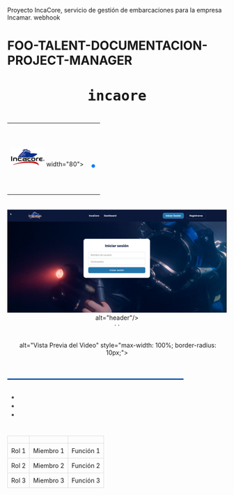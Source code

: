 Proyecto IncaCore,
servicio de gestión de embarcaciones para la empresa Incamar. webhook

# FOO-TALENT-DOCUMENTACION-PROJECT-MANAGER

<!-- ============================
  PLANTILLA README PROYECTO
  ============================ -->

<!-- Sección del título principal de la Hackathon -->
<div align="center" style="font-family: 'Fira Code', monospace; font-size: 2rem;">
  <h4>incaore</h4> 
    
</div>

<!-- Encabezado centrado con logotipo e hipervínculo -->
<div align="center">
  <table>
    <tr>
      <td>
        <!-- 🔹 Logotipo del proyecto -->
        <img src="https://github.com/Jhone-fori-freelancer/FOO-TALENT-DOCUMENTACION-PROJECT-MANAGER/blob/573aabee3c5830872cd66414e6927afb49f76659/IMG/Logo_1.png" <!-- URL de imagen aquí --> width="80">
      </td>
      <td>
        <!-- 🔹 Título con enlace al sistema o sitio -->
        <h1 align="center" style="color: #007bff; font-size: 3rem;">
          <a href="" <!-- https://incacore.vercel.app/ --> <!-- 🔹 Texto del título principal --> </a> ·
        </h1>
      </td>
    </tr>
  </table>
</div>

<!-- Subtítulo con breve descripción -->
<h2 align="center" style="color: #007bff; font-family: 'Arial', sans-serif; font-weight: 600; font-size: 24px;">
  <!-- 🔹 Descripción breve del proyecto -->
</h2>

<!-- HEADER: Imagen de portada -->
<div align="center" width="100">
  <img src="https://github.com/Jhone-fori-freelancer/FOO-TALENT-DOCUMENTACION-PROJECT-MANAGER/blob/825590f9d1eca22390638e2279a6e061a21ddc43/IMG/IMG-PORTADA.jpg" <!-- URL de imagen aquí --> alt="header"/>
</div>

<!-- Sección de enlaces destacados -->
<div align="center">
  <a href="" <!-- URL aquí --> <!-- 🔹 Texto aquí --> </a> · 
  <a href="" <!-- URL aquí --> <!-- 🔹 Texto aquí --> </a> · 
  <a href="" <!-- URL aquí --> <!-- 🔹 Texto aquí --> </a>
</div>

<!-- Presentación en video -->
<div align="center" style="margin-top: 20px;">
  <h2> <!-- 🔹 Subtítulo o descripción breve --> </h2>
  <p> <!-- 🔹 Párrafo descriptivo --> </p>
  <img src="" <!-- URL de imagen aquí -->
       alt="Vista Previa del Video"
       style="max-width: 100%; border-radius: 10px;">
</div>

<!-- Título principal -->
<h1 align="center" style="color: #007bff; font-size: 36px; font-weight: bold;">
  <!-- 🔹 Nombre del proyecto -->
</h1>

<!-- Subtítulo con propuesta de valor -->
<h2 align="center" style="color: #333; font-size: 24px; font-weight: 600;">
  <!-- 🔹 Propuesta de valor -->
</h2>

<!-- Párrafo introductorio -->
<p align="center" style="font-size: 18px; color: #555;">
  <!-- 🔹 Introducción al problema y propuesta -->
</p>

<hr style="border: 1px solid #007bff; width: 80%;">

<!-- Problema detectado -->
<h2 style="color: #007bff;">
  <!-- 🔹 Título sección problema -->
</h2>
<p style="font-size: 16px; color: #444;">
  <!-- 🔹 Descripción del problema -->
</p>

<!-- Solución propuesta -->
<h2 style="color: #007bff;">
  <!-- 🔹 Título sección solución -->
</h2>
<ul style="font-size: 16px; color: #444;">
  <li> <!-- 🔹 Punto 1 --> </li>
  <li> <!-- 🔹 Punto 2 --> </li>
  <li> <!-- 🔹 Punto 3 --> </li>
</ul>

<!-- Argumentos para confiar -->
<h2 style="color: #007bff;">
  <!-- 🔹 Título sección confianza -->
</h2>
<p style="font-size: 16px; color: #444;">
  <!-- 🔹 Argumento de confianza -->
</p>

<!-- Llamado a la acción -->
<h2 style="color: #007bff;">
  <!-- 🔹 Título sección CTA -->
</h2>
<p style="font-size: 16px; color: #444;">
  <!-- 🔹 Texto motivador -->
</p>

<!-- ============================
  ROLES E INTEGRANTES
  ============================ -->
<h2 align="center" style="color: #007bff; font-size: 28px; font-weight: bold;">
  <!-- 🔹 Título sección equipo -->
</h2>
<table align="center" style="width: 80%; border-collapse: collapse;">
  <tr>
    <th style="border: 1px solid #ddd; padding: 8px;"> <!-- 🔹 Rol --> </th>
    <th style="border: 1px solid #ddd; padding: 8px;"> <!-- 🔹 Nombre --> </th>
    <th style="border: 1px solid #ddd; padding: 8px;"> <!-- 🔹 Función --> </th>
  </tr>
  <tr>
    <td style="border: 1px solid #ddd; padding: 8px;">Rol 1 <!-- Ej: Líder de Proyecto --> </td>
    <td style="border: 1px solid #ddd; padding: 8px;">Miembro 1 <!-- Nombre real: Juan Pérez --> </td>
    <td style="border: 1px solid #ddd; padding: 8px;">Función 1 <!-- Ej: Coordinación general --> </td>
  </tr>
  <tr>
    <td style="border: 1px solid #ddd; padding: 8px;">Rol 2 <!-- Ej: Desarrollador Backend --> </td>
    <td style="border: 1px solid #ddd; padding: 8px;">Miembro 2 <!-- Nombre real: María López --> </td>
    <td style="border: 1px solid #ddd; padding: 8px;">Función 2 <!-- Ej: Implementación API --> </td>
  </tr>
  <tr>
    <td style="border: 1px solid #ddd; padding: 8px;">Rol 3 <!-- Ej: Diseñador UX/UI --> </td>
    <td style="border: 1px solid #ddd; padding: 8px;">Miembro 3 <!-- Nombre real: Pedro Sánchez --> </td>
    <td style="border: 1px solid #ddd; padding: 8px;">Función 3 <!-- Ej: Diseño de interfaz --> </td>
  </tr>
</table>
